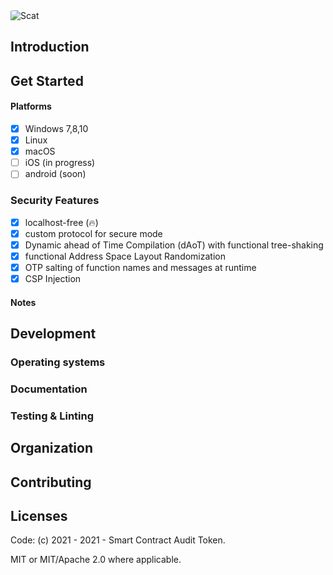 <img src="doc/banner.png" alt="Scat" style="border-radius: 10%;" />

## Introduction

## Get Started

#### Platforms
- [x] Windows 7,8,10
- [x] Linux
- [x] macOS
- [ ] iOS (in progress)
- [ ] android (soon)

### Security Features
- [x] localhost-free (:fire:)
- [x] custom protocol for secure mode
- [x] Dynamic ahead of Time Compilation (dAoT) with functional tree-shaking
- [x] functional Address Space Layout Randomization
- [x] OTP salting of function names and messages at runtime
- [x] CSP Injection

#### Notes

## Development

### Operating systems


### Documentation


### Testing & Linting


## Organization


## Contributing


## Licenses
Code: (c) 2021 - 2021 - Smart Contract Audit Token.

MIT or MIT/Apache 2.0 where applicable.


